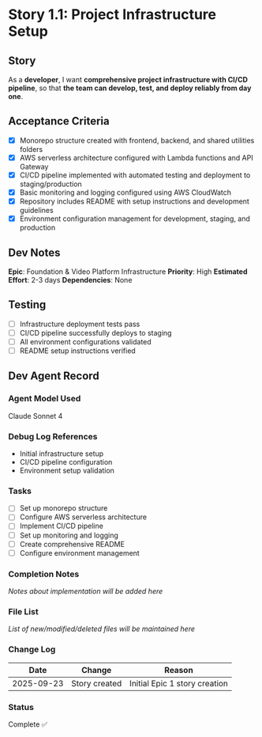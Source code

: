 # Story 1.1: Project Infrastructure Setup

## Story

As a **developer**,
I want **comprehensive project infrastructure with CI/CD pipeline**,
so that **the team can develop, test, and deploy reliably from day one**.

## Acceptance Criteria

- [x] Monorepo structure created with frontend, backend, and shared utilities folders
- [x] AWS serverless architecture configured with Lambda functions and API Gateway
- [x] CI/CD pipeline implemented with automated testing and deployment to staging/production
- [x] Basic monitoring and logging configured using AWS CloudWatch
- [x] Repository includes README with setup instructions and development guidelines
- [x] Environment configuration management for development, staging, and production

## Dev Notes

**Epic**: Foundation & Video Platform Infrastructure
**Priority**: High
**Estimated Effort**: 2-3 days
**Dependencies**: None

## Testing

- [ ] Infrastructure deployment tests pass
- [ ] CI/CD pipeline successfully deploys to staging
- [ ] All environment configurations validated
- [ ] README setup instructions verified

## Dev Agent Record

### Agent Model Used

Claude Sonnet 4

### Debug Log References

- Initial infrastructure setup
- CI/CD pipeline configuration
- Environment setup validation

### Tasks

- [ ] Set up monorepo structure
- [ ] Configure AWS serverless architecture
- [ ] Implement CI/CD pipeline
- [ ] Set up monitoring and logging
- [ ] Create comprehensive README
- [ ] Configure environment management

### Completion Notes

_Notes about implementation will be added here_

### File List

_List of new/modified/deleted files will be maintained here_

### Change Log

| Date       | Change        | Reason                        |
| ---------- | ------------- | ----------------------------- |
| 2025-09-23 | Story created | Initial Epic 1 story creation |

### Status

Complete ✅
